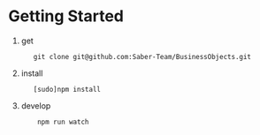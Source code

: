 # Getting Started

1. get

    ```
       git clone git@github.com:Saber-Team/BusinessObjects.git
    ```

2. install

    ```
       [sudo]npm install
    ```

3. develop

    ```
        npm run watch
    ```
